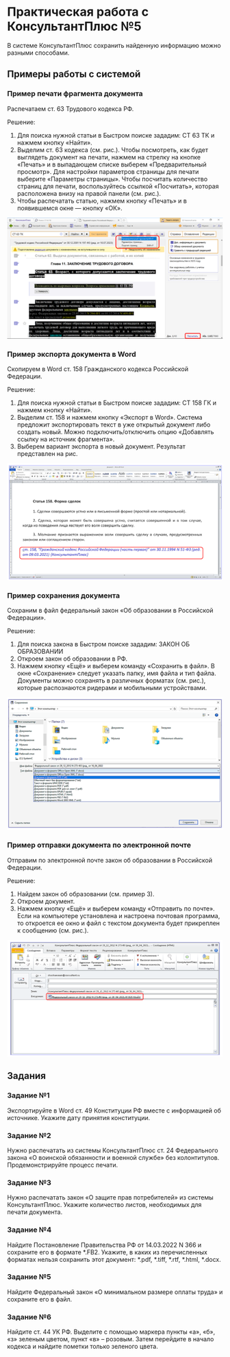 # Практическая работа с КонсультантПлюс №5

В системе КонсультантПлюс сохранить найденную информацию можно разными способами.
  
## Примеры работы с системой

### Пример печати фрагмента документа

Распечатаем ст. 63 Трудового кодекса РФ.

Решение:

1. Для поиска нужной статьи в Быстром поиске зададим: СТ 63 ТК и нажмем кнопку «Найти».
2. Выделим ст. 63 кодекса (см. рис.). Чтобы посмотреть, как будет выглядеть документ на печати, нажмем на стрелку на кнопке «Печать» и в выпадающем списке выберем «Предварительный просмотр». Для настройки параметров страницы для печати выберите «Параметры страницы». Чтобы посчитать количество страниц для печати, воспользуйтесь ссылкой «Посчитать», которая расположена внизу на правой панели (см. рис.).
3. Чтобы распечатать статью, нажмем кнопку «Печать» и в появившемся окне — кнопку «ОК».

![1](1.png)

### Пример экспорта документа в Word

Скопируем в Word ст. 158 Гражданского кодекса Российской Федерации.

Решение:

1. Для поиска нужной статьи в Быстром поиске зададим: СТ 158 ГК и нажмем кнопку «Найти».
2. Выделим ст. 158 и нажмем кнопку «Экспорт в Word». Система предложит экспортировать текст в уже открытый документ либо создать новый. Можно подключить/отключить опцию «Добавлять ссылку на источник фрагмента».
3. Выберем вариант экспорта в новый документ. Результат представлен на рис.

![2](2.png)

### Пример сохранения документа

Сохраним в файл федеральный закон «Об образовании в Российской Федерации».

Решение:

1. Для поиска закона в Быстром поиске зададим: ЗАКОН ОБ ОБРАЗОВАНИИ
2. Откроем закон об образовании в РФ.
3. Нажмем кнопку «Ещё» и выберем команду «Сохранить в файл». В окне «Сохранение» следует указать папку, имя файла и тип файла. Документы можно сохранять в различных форматах (см. рис.), которые распознаются ридерами и мобильными устройствами.

![3](3.png)

### Пример отправки документа по электронной почте

Отправим по электронной почте закон об образовании в Российской Федерации.

Решение:

1. Найдем закон об образовании (см. пример 3).
2. Откроем документ.
3. Нажмем кнопку «Ещё» и выберем команду «Отправить по почте». Если на компьютере установлена и настроена почтовая программа, то откроется ее окно и файл с текстом документа будет прикреплен к сообщению (см. рис.).

![4](4.png)

## Задания

### Задание №1

Экспортируйте в Word ст. 49 Конституции РФ вместе с информацией об источнике. Укажите дату принятия конституции.

### Задание №2

Нужно распечатать из системы КонсультантПлюс ст. 24 Федерального закона «О воинской обязанности и военной службе» без колонтитулов. Продемонстрируйте процесс печати.

### Задание №3

Нужно распечатать закон «О защите прав потребителей» из системы КонсультантПлюс. Укажите количество листов, необходимых для печати документа.

### Задание №4

Найдите Постановление Правительства РФ от 14.03.2022 N 366 и сохраните его в формате *.FB2. Укажите, в каких из перечисленных форматах нельзя сохранить этот документ: *.pdf, *.tiff, *.rtf, *.html, *.docx.

### Задание №5

Найдите Федеральный закон «О минимальном размере оплаты труда» и сохраните его в файл.

### Задание №6

Найдите ст. 44 УК РФ. Выделите с помощью маркера пункты «а», «б», «з» зеленым цветом, пункт «в» – розовым. Затем перейдите в начало кодекса и найдите пометки только зеленого цвета.
